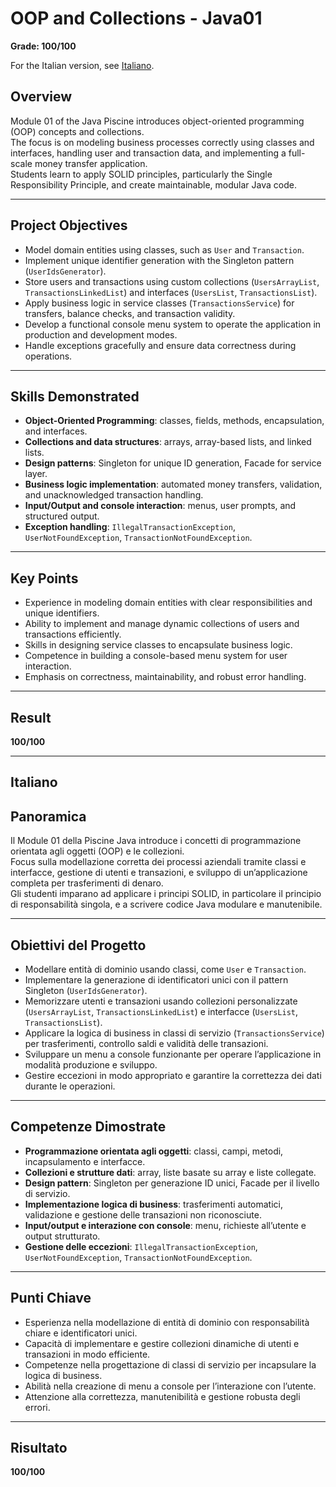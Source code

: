 # OOP and Collections - Java01
**Grade: 100/100**

For the Italian version, see [Italiano](#italiano).

## Overview
Module 01 of the Java Piscine introduces object-oriented programming (OOP) concepts and collections.  
The focus is on modeling business processes correctly using classes and interfaces, handling user and transaction data, and implementing a full-scale money transfer application.  
Students learn to apply SOLID principles, particularly the Single Responsibility Principle, and create maintainable, modular Java code.

---

## Project Objectives
- Model domain entities using classes, such as `User` and `Transaction`.  
- Implement unique identifier generation with the Singleton pattern (`UserIdsGenerator`).  
- Store users and transactions using custom collections (`UsersArrayList`, `TransactionsLinkedList`) and interfaces (`UsersList`, `TransactionsList`).  
- Apply business logic in service classes (`TransactionsService`) for transfers, balance checks, and transaction validity.  
- Develop a functional console menu system to operate the application in production and development modes.  
- Handle exceptions gracefully and ensure data correctness during operations.

---

## Skills Demonstrated
- **Object-Oriented Programming**: classes, fields, methods, encapsulation, and interfaces.  
- **Collections and data structures**: arrays, array-based lists, and linked lists.  
- **Design patterns**: Singleton for unique ID generation, Facade for service layer.  
- **Business logic implementation**: automated money transfers, validation, and unacknowledged transaction handling.  
- **Input/Output and console interaction**: menus, user prompts, and structured output.  
- **Exception handling**: `IllegalTransactionException`, `UserNotFoundException`, `TransactionNotFoundException`.

---

## Key Points
- Experience in modeling domain entities with clear responsibilities and unique identifiers.  
- Ability to implement and manage dynamic collections of users and transactions efficiently.  
- Skills in designing service classes to encapsulate business logic.  
- Competence in building a console-based menu system for user interaction.  
- Emphasis on correctness, maintainability, and robust error handling.

---

## Result
**100/100**

---

## Italiano

## Panoramica
Il Module 01 della Piscine Java introduce i concetti di programmazione orientata agli oggetti (OOP) e le collezioni.  
Focus sulla modellazione corretta dei processi aziendali tramite classi e interfacce, gestione di utenti e transazioni, e sviluppo di un’applicazione completa per trasferimenti di denaro.  
Gli studenti imparano ad applicare i principi SOLID, in particolare il principio di responsabilità singola, e a scrivere codice Java modulare e manutenibile.

---

## Obiettivi del Progetto
- Modellare entità di dominio usando classi, come `User` e `Transaction`.  
- Implementare la generazione di identificatori unici con il pattern Singleton (`UserIdsGenerator`).  
- Memorizzare utenti e transazioni usando collezioni personalizzate (`UsersArrayList`, `TransactionsLinkedList`) e interfacce (`UsersList`, `TransactionsList`).  
- Applicare la logica di business in classi di servizio (`TransactionsService`) per trasferimenti, controllo saldi e validità delle transazioni.  
- Sviluppare un menu a console funzionante per operare l’applicazione in modalità produzione e sviluppo.  
- Gestire eccezioni in modo appropriato e garantire la correttezza dei dati durante le operazioni.

---

## Competenze Dimostrate
- **Programmazione orientata agli oggetti**: classi, campi, metodi, incapsulamento e interfacce.  
- **Collezioni e strutture dati**: array, liste basate su array e liste collegate.  
- **Design pattern**: Singleton per generazione ID unici, Facade per il livello di servizio.  
- **Implementazione logica di business**: trasferimenti automatici, validazione e gestione delle transazioni non riconosciute.  
- **Input/output e interazione con console**: menu, richieste all’utente e output strutturato.  
- **Gestione delle eccezioni**: `IllegalTransactionException`, `UserNotFoundException`, `TransactionNotFoundException`.

---

## Punti Chiave
- Esperienza nella modellazione di entità di dominio con responsabilità chiare e identificatori unici.  
- Capacità di implementare e gestire collezioni dinamiche di utenti e transazioni in modo efficiente.  
- Competenze nella progettazione di classi di servizio per incapsulare la logica di business.  
- Abilità nella creazione di menu a console per l’interazione con l’utente.  
- Attenzione alla correttezza, manutenibilità e gestione robusta degli errori.

---

## Risultato
**100/100**

